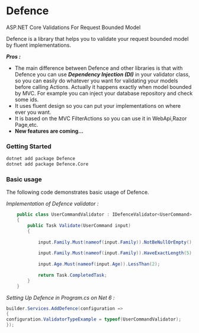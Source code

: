 # Defence
ASP.NET Core Validations For Request Bounded Model

Defence is a library that helps you to validate your request bounded model by fluent implementations.

_**Pros :**_
- The main difference between Defence and other libraries is that with Defence you can use _**Dependency Injection (DI)**_ in your validator class, so you can easily do whatever you want for
validating your models before calling Actions. Actually it happens exactly when model bounded by MVC.
For example you can inject your database repository and check some ids.
- It uses fluent design so you can put your implementations on where ever you want.
- It is based on the MVC FilterActions so you can use it in WebApi,Razor Page,etc.
- **New features are coming...**


### Getting Started

```sh
dotnet add package Defence
dotnet add package Defence.Core
```
### Basic usage

The following code demonstrates basic usage of Defence.

_Implementation of Defence validator :_
```cs
    public class UserCommandValidator : IDefenceValidator<UserCommand>
    {
        public Task Validate(UserCommand input)
        {
            
            input.Family.Must(nameof(input.Family)).NotBeNullOrEmpty();
            
            input.Family.Must(nameof(input.Family)).HaveExactLength(5);
    
            input.Age.Must(nameof(input.Age)).LessThan(2);
            
            return Task.CompletedTask;
        }
    }
```

_Setting Up Defence in Program.cs on Net 6 :_
```cs
builder.Services.AddDefence(configuration =>
{
configuration.ValidatorTypeExample = typeof(UserCommandValidator);
});
```